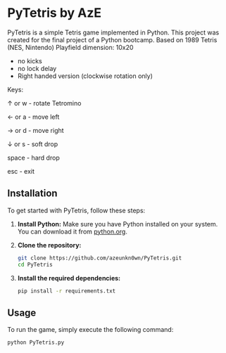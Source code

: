 # PyTetris by AzE

PyTetris is a simple Tetris game implemented in Python. This project was created for the final project of a Python bootcamp.
Based on 1989 Tetris (NES, Nintendo)
Playfield dimension: 10x20
- no kicks
- no lock delay
- Right handed version (clockwise rotation only)
  
Keys:
  
  ↑ or w  -   rotate Tetromino

  ← or a  -   move left

  → or d  -   move right 

  ↓ or s  -   soft drop

  space   -   hard drop

  esc     -   exit


## Installation

To get started with PyTetris, follow these steps:

1. **Install Python:**
    Make sure you have Python installed on your system. You can download it from [python.org](https://www.python.org/downloads/).

2. **Clone the repository:**
    ```sh
    git clone https://github.com/azeunkn0wn/PyTetris.git
    cd PyTetris
    ```

3. **Install the required dependencies:**
    ```sh
    pip install -r requirements.txt
    ```

## Usage

To run the game, simply execute the following command:

```sh
python PyTetris.py
```

